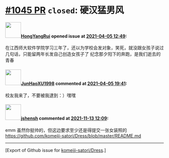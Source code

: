 # [\#1045 PR](https://github.com/komeiji-satori/Dress/pull/1045) `closed`: 硬汉猛男风

#### <img src="https://avatars.githubusercontent.com/u/61218408?v=4" width="50">[HongYangRui](https://github.com/HongYangRui) opened issue at [2021-04-05 12:49](https://github.com/komeiji-satori/Dress/pull/1045):

在江西师大软件学院学习三年了，还以为学校会发对象，笑死，就没跟女孩子说过几句话，只能留两年长发自己创造女孩子了
纪念那夕阳下的奔跑，是我们逝去的青春

#### <img src="https://avatars.githubusercontent.com/u/55972592?v=4" width="50">[JunHaoXU1998](https://github.com/JunHaoXU1998) commented at [2021-04-05 19:41](https://github.com/komeiji-satori/Dress/pull/1045#issuecomment-813606594):

校友我来了，不要被我逮到：）嘿嘿

#### <img src="https://avatars.githubusercontent.com/u/11555188?u=a30048e930d245fed6f3ced3ecb01e97b9f3f6cc&v=4" width="50">[jshensh](https://github.com/jshensh) commented at [2021-11-13 12:09](https://github.com/komeiji-satori/Dress/pull/1045#issuecomment-968058362):

emm 虽然你挺帅的，但这边要求至少还是得提交一张女装照的
https://github.com/komeiji-satori/Dress/blob/master/README.md


-------------------------------------------------------------------------------



[Export of Github issue for [komeiji-satori/Dress](https://github.com/komeiji-satori/Dress).]
